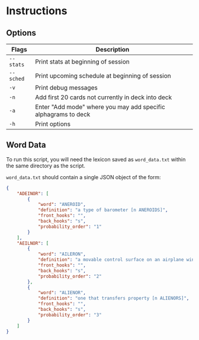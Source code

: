 # Instructions

## Options

| Flags | Description |
|---|---|
|`--stats` | Print stats at beginning of session|
|`--sched` | Print upcoming schedule at beginning of session |
|`-v` | Print debug messages|
| `-n` | Add first 20 cards not currently in deck into deck |
|`-a` | Enter "Add mode" where you may add specific alphagrams to deck |
| `-h` | Print options |

## Word Data

To run this script, you will need the lexicon saved as `word_data.txt` within the same directory as the script.

`word_data.txt` should contain a single JSON object of the form:

```JSON
{
	"ADEINOR": [
		{
			"word": "ANEROID",
			"definition": "a type of barometer [n ANEROIDS]",
			"front_hooks": "",
			"back_hooks": "s",
			"probability_order": "1"
		}
	],
	"AEILNOR": [
		{
			"word": "AILERON",
			"definition": "a movable control surface on an airplane wing [n AILERONS]",
			"front_hooks": "",
			"back_hooks": "s",
			"probability_order": "2"
		},
		{
			"word": "ALIENOR",
			"definition": "one that transfers property [n ALIENORS]",
			"front_hooks": "",
			"back_hooks": "s",
			"probability_order": "3"
		}
	]
}
```
